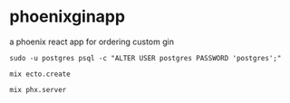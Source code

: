 # phoenixginapp
a phoenix react app for ordering custom gin

`sudo -u postgres psql -c "ALTER USER postgres PASSWORD 'postgres';"`

`mix ecto.create`

`mix phx.server`